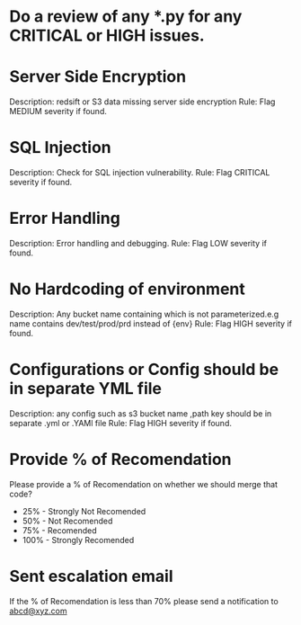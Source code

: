 # Do a review of any  *.py for any CRITICAL or HIGH issues.


# Server Side Encryption
Description: redsift or S3 data missing server side encryption
Rule: Flag MEDIUM severity if found.

# SQL Injection
Description: Check for SQL injection vulnerability.
Rule: Flag CRITICAL severity if found.

# Error Handling
Description: Error handling and debugging.
Rule: Flag LOW severity if found.

# No Hardcoding of environment
Description: Any bucket name containing which is not parameterized.e.g name contains dev/test/prod/prd instead of {env}
Rule: Flag HIGH severity if found.

# Configurations or Config should be in separate YML file
Description: any config such as s3 bucket name ,path key should be in separate .yml or .YAMl file
Rule: Flag HIGH severity if found.

# Provide % of Recomendation
Please provide a % of Recomendation on whether we should merge that code?
 - 25% - Strongly Not Recomended
 - 50% - Not Recomended
 - 75% - Recomended
 - 100% - Strongly Recomended
 
 # Sent escalation email
 If the % of Recomendation is less than 70% please send a notification to abcd@xyz.com